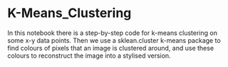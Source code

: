 # K-Means_Clustering
In this notebook there is a step-by-step code for k-means clustering on some x-y data points. Then we use a sklean.cluster k-means package to find colours of pixels that an image is clustered around, and use these colours to reconstruct the image into a stylised version.
